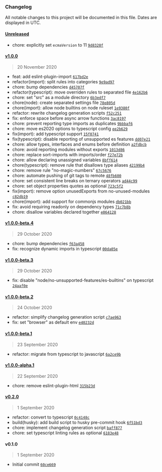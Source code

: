 ### Changelog

All notable changes to this project will be documented in this file. Dates are displayed in UTC.

#### [Unreleased](https://github.com/henriquehbr/eslint-config-hbr/compare/v1.0.0...HEAD)

- chore: explicitly set `ecmaVersion` to 11 [`9d8320f`](https://github.com/henriquehbr/eslint-config-hbr/commit/9d8320f5ad770a8e519ade3cf1acfcf4eedb6732)

#### [v1.0.0](https://github.com/henriquehbr/eslint-config-hbr/compare/v1.0.0-beta.4...v1.0.0)

> 20 November 2020

- feat: add eslint-plugin-import [`617bd2e`](https://github.com/henriquehbr/eslint-config-hbr/commit/617bd2eaaffcc81e9da15444306f2141fe981c1c)
- refactor(import): split rules into categories [`9e9ad97`](https://github.com/henriquehbr/eslint-config-hbr/commit/9e9ad978ff9f65bf365e6e079ccb3ae46cd3c5b6)
- chore: bump dependencies [`d45707f`](https://github.com/henriquehbr/eslint-config-hbr/commit/d45707fed21a592e19cc7ee305f8d1826319acae)
- refactor(typescript): move overriden rules to separated file [`4e162b6`](https://github.com/henriquehbr/eslint-config-hbr/commit/4e162b66e6d30008c94f88bef056f38fc963a6e6)
- chore: set "src" as a module directory [`6b3edf7`](https://github.com/henriquehbr/eslint-config-hbr/commit/6b3edf78dc5bcc23977c7d7c9639842309db7e1e)
- chore(node): create separated settings file [`78e805d`](https://github.com/henriquehbr/eslint-config-hbr/commit/78e805d9b4ac902d47c0e0751c70d49f07f514aa)
- chore(import): allow node builtins on node ruleset [`1e9380f`](https://github.com/henriquehbr/eslint-config-hbr/commit/1e9380f819efbdb3185f1e08f68fd9d903f79c1e)
- refactor: rewrite changelog generation scripts [`f52c251`](https://github.com/henriquehbr/eslint-config-hbr/commit/f52c251f572b82ebf3d5ce947ef14e1adbed18a9)
- fix: enforce space before async arrow functions [`3ac8197`](https://github.com/henriquehbr/eslint-config-hbr/commit/3ac819770d9b50118f11331a778fc514a70c6df5)
- chore: prevent reporting type imports as duplicates [`9bbbaf6`](https://github.com/henriquehbr/eslint-config-hbr/commit/9bbbaf6d33c885a5d881ed799a16afcab1c34779)
- chore: move es2020 options to typescript config [`ee2b629`](https://github.com/henriquehbr/eslint-config-hbr/commit/ee2b629795429b2b13eece1b01621e9706df643c)
- fix(import): add typescript support [`15f0741`](https://github.com/henriquehbr/eslint-config-hbr/commit/15f074197aa056b67df5598043053c819d0692e4)
- fix(typescript): disable reporting of unsupported es features [`dd07e21`](https://github.com/henriquehbr/eslint-config-hbr/commit/dd07e21686c564ddb2ad53e9fae8fb5fd77156d0)
- chore: allow types, interfaces and enums before definition [`a2fdbcb`](https://github.com/henriquehbr/eslint-config-hbr/commit/a2fdbcb671b0fba058eb9d966dfb1f10dc003856)
- chore: avoid reporting modules without exports [`1013d86`](https://github.com/henriquehbr/eslint-config-hbr/commit/1013d864daed8489ccdfda9e6d4b9e4ce8973144)
- chore: replace sort-imports with imports/order [`f27e72b`](https://github.com/henriquehbr/eslint-config-hbr/commit/f27e72bc1f45f9b99d0bc31a0cbd8fb0e3ce5275)
- chore: allow declaring unassigned variables [`8bff614`](https://github.com/henriquehbr/eslint-config-hbr/commit/8bff614fbd39adefe6fa2307831e448e0ca73506)
- chore(typescript): remove rule that disallows type aliases [`42199b4`](https://github.com/henriquehbr/eslint-config-hbr/commit/42199b429fd4d8cb814953d91488018883162301)
- chore: remove rule "no-magic-numbers" [`67c5676`](https://github.com/henriquehbr/eslint-config-hbr/commit/67c56768bb147172af581d8a939074a120baf5b3)
- chore: automate pushing of git tags to remote [`48fb600`](https://github.com/henriquehbr/eslint-config-hbr/commit/48fb60074045afebdd964ca242b98eb0e5155302)
- chore: set consistent line breaks on ternary operators [`ad44c99`](https://github.com/henriquehbr/eslint-config-hbr/commit/ad44c999a331d99cdeb0c1ac32846a1c94faa5a5)
- chore: set object properties quotes as optional [`723c5f2`](https://github.com/henriquehbr/eslint-config-hbr/commit/723c5f226df0a4bc0e5d4813d4ce12f5b6a13a8b)
- fix(import): remove option unusedExports from no-unused-modules [`c82db19`](https://github.com/henriquehbr/eslint-config-hbr/commit/c82db1911177c14af49bf1031984b85ca39a844b)
- chore(import): add support for commonjs modules [`db021bb`](https://github.com/henriquehbr/eslint-config-hbr/commit/db021bb29b2df13969daa15f841fd75b6773aa90)
- fix: avoid requiring readonly on dependency types [`71c7b8b`](https://github.com/henriquehbr/eslint-config-hbr/commit/71c7b8b8d05e57b4d7e2fa9b5048d28531c32f26)
- chore: disallow variables declared together [`e064128`](https://github.com/henriquehbr/eslint-config-hbr/commit/e0641289ab20b9d96c49aac3de3de68b19d37faf)

#### [v1.0.0-beta.4](https://github.com/henriquehbr/eslint-config-hbr/compare/v1.0.0-beta.3...v1.0.0-beta.4)

> 29 October 2020

- chore: bump dependencies [`f63a458`](https://github.com/henriquehbr/eslint-config-hbr/commit/f63a458265cb97bf3a7be00a696d18ded7246802)
- fix: recognize dynamic imports in typescript [`00da05e`](https://github.com/henriquehbr/eslint-config-hbr/commit/00da05eaab82bcb749b60ba857d53f6f5d7c69fc)

#### [v1.0.0-beta.3](https://github.com/henriquehbr/eslint-config-hbr/compare/v1.0.0-beta.2...v1.0.0-beta.3)

> 29 October 2020

- fix: disable "node/no-unsupported-features/es-builtins" on typescript [`24aaf0e`](https://github.com/henriquehbr/eslint-config-hbr/commit/24aaf0e396abfc4fd45dd1a4ce225d35f782c80c)

#### [v1.0.0-beta.2](https://github.com/henriquehbr/eslint-config-hbr/compare/v1.0.0-beta.1...v1.0.0-beta.2)

> 24 October 2020

- refactor: simplify changelog generation script [`c7ae963`](https://github.com/henriquehbr/eslint-config-hbr/commit/c7ae963e622b4ccf59b13bcfc7c846ab09dcd2f9)
- fix: set "browser" as default env [`e40232d`](https://github.com/henriquehbr/eslint-config-hbr/commit/e40232d6dbc372ba66dd04ef9f10b17d5a7158d2)

#### [v1.0.0-beta.1](https://github.com/henriquehbr/eslint-config-hbr/compare/v1.0.0-alpha.1...v1.0.0-beta.1)

> 23 September 2020

- refactor: migrate from typescript to javascript [`6a2ce9b`](https://github.com/henriquehbr/eslint-config-hbr/commit/6a2ce9b4d2efa114e821bd4a208d55a6979e1f1f)

#### [v1.0.0-alpha.1](https://github.com/henriquehbr/eslint-config-hbr/compare/v0.2.0...v1.0.0-alpha.1)

> 22 September 2020

- chore: remove eslint-plugin-html [`315b23d`](https://github.com/henriquehbr/eslint-config-hbr/commit/315b23df1250b11c81caef73e0989ae190b0161a)

#### [v0.2.0](https://github.com/henriquehbr/eslint-config-hbr/compare/v0.1.0...v0.2.0)

> 1 September 2020

- refactor: convert to typescript [`0c4148c`](https://github.com/henriquehbr/eslint-config-hbr/commit/0c4148cbc14e6613199870fa92a2d63febeadad5)
- build(husky): add build script to husky pre-commit hook [`6f51bd3`](https://github.com/henriquehbr/eslint-config-hbr/commit/6f51bd3083f6d5cd1bd72546550276e39ee9fcaf)
- chore: implement changelog generation script [`baff877`](https://github.com/henriquehbr/eslint-config-hbr/commit/baff877c582a17f314afdefc404c9fefb957d53e)
- chore: set typescript linting rules as optional [`6183e48`](https://github.com/henriquehbr/eslint-config-hbr/commit/6183e48919b102f3966c830176381c3d6220997b)

#### v0.1.0

> 1 September 2020

- Initial commit [`60ce669`](https://github.com/henriquehbr/eslint-config-hbr/commit/60ce669d0755441daf2af850926902ac45d87322)
